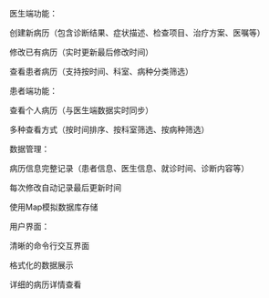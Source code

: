 医生端功能：

创建新病历（包含诊断结果、症状描述、检查项目、治疗方案、医嘱等）

修改已有病历（实时更新最后修改时间）

查看患者病历（支持按时间、科室、病种分类筛选）

患者端功能：

查看个人病历（与医生端数据实时同步）

多种查看方式（按时间排序、按科室筛选、按病种筛选）

数据管理：

病历信息完整记录（患者信息、医生信息、就诊时间、诊断内容等）

每次修改自动记录最后更新时间

使用Map模拟数据库存储

用户界面：

清晰的命令行交互界面

格式化的数据展示

详细的病历详情查看
